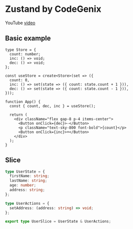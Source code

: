 # Zustand by CodeGenix

YouTube [video](https://www.youtube.com/watch?v=AYO4qHAnLQI)

## Basic example

```tsx
type Store = {
  count: number;
  inc: () => void;
  dec: () => void;
};

const useStore = create<Store>(set => ({
  count: 0,
  inc: () => set(state => ({ count: state.count + 1 })),
  dec: () => set(state => ({ count: state.count - 1 })),
}));

function App() {
  const { count, dec, inc } = useStore();

  return (
    <div className="flex gap-8 p-4 items-center">
      <Button onClick={dec}>-</Button>
      <p className="text-sky-800 font-bold">{count}</p>
      <Button onClick={inc}>+</Button>
    </div>
  );
}
```

## Slice

```ts
type UserState = {
  firstName: string;
  lastName: string;
  age: number;
  address: string;
};

type UserActions = {
  setAddress: (address: string) => void;
};

export type UserSlice = UserState & UserActions;
```
